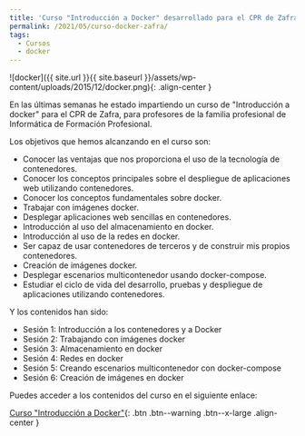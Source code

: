 ```yaml
---
title: 'Curso "Introducción a Docker" desarrollado para el CPR de Zafra'
permalink: /2021/05/curso-docker-zafra/
tags:
  - Cursos
  - docker
---
```


![docker]({{ site.url }}{{ site.baseurl }}/assets/wp-content/uploads/2015/12/docker.png){: .align-center }

En las últimas semanas he estado impartiendo un curso de "Introducción a docker" para el CPR de Zafra, para profesores de la familia profesional de Informática de Formación Profesional. 

Los objetivos que hemos alcanzando en el curso son:

* Conocer las ventajas que nos proporciona el uso de la tecnología de contenedores.
* Conocer los conceptos principales sobre el despliegue de aplicaciones web utilizando contenedores.
* Conocer los conceptos fundamentales sobre docker.
* Trabajar con imágenes docker.
* Desplegar aplicaciones web sencillas en contenedores.
* Introducción al uso del almacenamiento en docker.
* Introducción al uso de la redes en docker.
* Ser capaz de usar contenedores de terceros y de construir mis propios contenedores.    
* Creación de imágenes docker.
* Desplegar escenarios multicontenedor usando docker-compose.
* Estudiar el ciclo de vida del desarrollo, pruebas y despliegue de aplicaciones utilizando contenedores.

Y los contenidos han sido:

* Sesión 1: Introducción a los contenedores y a Docker
* Sesión 2: Trabajando con imágenes docker
* Sesión 3: Almacenamiento en docker
* Sesión 4: Redes en docker
* Sesión 5: Creando escenarios multicontenedor con docker-compose
* Sesión 6: Creación de imágenes en docker

Puedes acceder a los contenidos del curso en el siguiente enlace:

[Curso "Introducción a Docker"](https://iesgn.github.io/curso_docker_2021/){: .btn .btn--warning .btn--x-large .align-center }